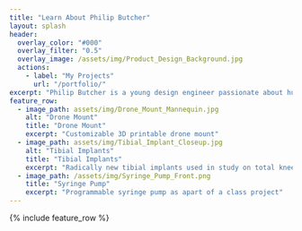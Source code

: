 ```yaml
---
title: "Learn About Philip Butcher"
layout: splash
header:
  overlay_color: "#000"
  overlay_filter: "0.5"
  overlay_image: /assets/img/Product_Design_Background.jpg
  actions:
    - label: "My Projects"
      url: "/portfolio/"
excerpt: "Philip Butcher is a young design engineer passionate about human-centered design thinking and sustainability. He has a diverse set of both technical and interpersonal skills that he has gained through various experiences."
feature_row:
  - image_path: assets/img/Drone_Mount_Mannequin.jpg
    alt: "Drone Mount"
    title: "Drone Mount"
    excerpt: "Customizable 3D printable drone mount"
  - image_path: assets/img/Tibial_Implant_Closeup.jpg
    alt: "Tibial Implants"
    title: "Tibial Implants"
    excerpt: "Radically new tibial implants used in study on total knee replacement surgeries"
  - image_path: /assets/img/Syringe_Pump_Front.png
    title: "Syringe Pump"
    excerpt: "Programmable syringe pump as apart of a class project"
---
```


{% include feature_row %}

